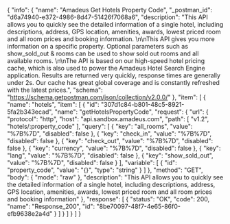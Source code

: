 {
  "info": {
    "name": "Amadeus Get Hotels Property Code",
    "_postman_id": "d6a74940-e372-4986-8d47-51426f7068a6",
    "description": "This API allows you to quickly see the detailed information of a single hotel, including descriptions, address, GPS location, amenities, awards, lowest priced room and all room prices and booking information. \n\nThis API gives you more information on a specific property. Optional parameters such as show_sold_out & rooms can be used to show sold out rooms and all available rooms. \n\nThe API is based on our high-speed hotel pricing cache, which is also used to power the Amadeus Hotel Search Engine application. Results are returned very quickly, response times are generally under 2s. Our cache has great global coverage and is constantly refreshed with the latest prices.",
    "schema": "https://schema.getpostman.com/json/collection/v2.0.0/"
  },
  "item": [
    {
      "name": "hotels",
      "item": [
        {
          "id": "307d1c84-b801-48c5-8921-5fa2b343ecad",
          "name": "getHotelsPropertyCode",
          "request": {
            "url": {
              "protocol": "http",
              "host": "api.sandbox.amadeus.com",
              "path": [
                "v1.2",
                "hotels/:property_code"
              ],
              "query": [
                {
                  "key": "all_rooms",
                  "value": "%7B%7D",
                  "disabled": false
                },
                {
                  "key": "check_in",
                  "value": "%7B%7D",
                  "disabled": false
                },
                {
                  "key": "check_out",
                  "value": "%7B%7D",
                  "disabled": false
                },
                {
                  "key": "currency",
                  "value": "%7B%7D",
                  "disabled": false
                },
                {
                  "key": "lang",
                  "value": "%7B%7D",
                  "disabled": false
                },
                {
                  "key": "show_sold_out",
                  "value": "%7B%7D",
                  "disabled": false
                }
              ],
              "variable": [
                {
                  "id": "property_code",
                  "value": "{}",
                  "type": "string"
                }
              ]
            },
            "method": "GET",
            "body": {
              "mode": "raw"
            },
            "description": "This API allows you to quickly see the detailed information of a single hotel, including descriptions, address, GPS location, amenities, awards, lowest priced room and all room prices and booking information"
          },
          "response": [
            {
              "status": "OK",
              "code": 200,
              "name": "Response_200",
              "id": "8be70097-48f7-4e65-86f0-efb9638e2a4d"
            }
          ]
        }
      ]
    }
  ]
}